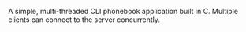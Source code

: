 A simple, multi-threaded CLI phonebook application built in C. Multiple clients can connect to the server concurrently.
